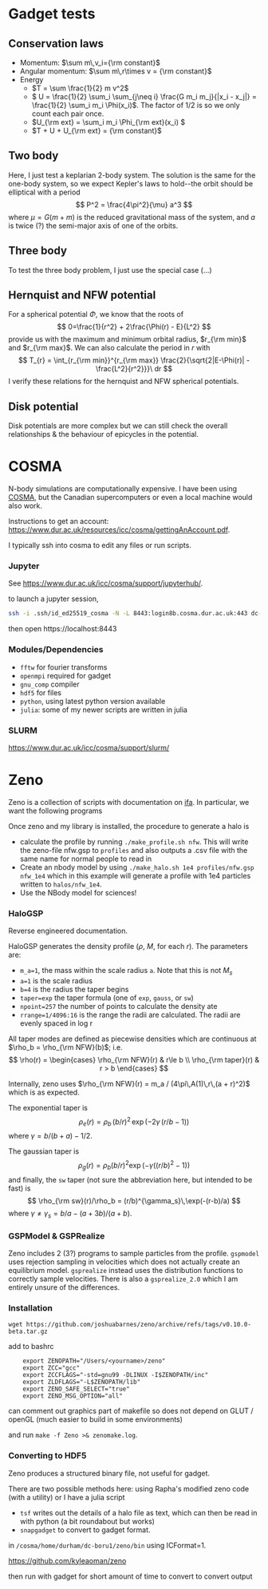 # Gadget tests

## Conservation laws

- Momentum: $\sum m\,v_i={\rm constant}$ 
- Angular momentum: $\sum m\,r\times v = {\rm constant}$ 
- Energy
  - $T = \sum \frac{1}{2} m v^2$
  - $ U = \frac{1}{2} \sum_i \sum_{j\neq i} \frac{G m_i m_j}{|x_i - x_j|} = \frac{1}{2} \sum_i m_i \Phi(x_i)$. The factor of 1/2 is so we only count each pair once.
  - $U_{\rm ext} = \sum_i m_i \Phi_{\rm ext}(x_i) $
  - $T + U + U_{\rm ext} = {\rm constant}$

## Two body

Here, I just test a keplarian 2-body system. The solution is the same for the one-body system, so we expect Kepler's laws to hold--the orbit should be elliptical with a period
$$
P^2 = \frac{4\pi^2}{\mu} a^3
$$
where $\mu = G(m+m)$ is the reduced gravitational mass of the system, and $a$ is twice (?) the semi-major axis of one of the orbits.



## Three body

To test the three body problem, I just use the special case (...)



## Hernquist  and NFW potential

For a spherical potential $\Phi$, we know that the roots of 
$$
0=\frac{1}{r^2} + 2\frac{\Phi(r) - E}{L^2}
$$
provide us with the maximum and minimum orbital radius, $r_{\rm min}$ and $r_{\rm max}$. We can also calculate the period in $r$ with 
$$
T_{r} = \int_{r_{\rm min}}^{r_{\rm max}} \frac{2}{\sqrt{2|E-\Phi(r)| - \frac{L^2}{r^2}}}\ dr
$$
I verify these relations for the hernquist and NFW spherical potentials. 

## Disk potential

Disk potentials are more complex but we can still check the overall relationships & the behaviour of epicycles in the potential.



# COSMA

N-body simulations are computationally expensive. I have been using [COSMA](https://www.dur.ac.uk/icc/cosma/), but the Canadian supercomputers or even a local machine would also work.

Instructions to get an account: https://www.dur.ac.uk/resources/icc/cosma/gettingAnAccount.pdf. 

I typically ssh into cosma to edit any files or run scripts.

### Jupyter

See https://www.dur.ac.uk/icc/cosma/support/jupyterhub/. 

to launch a jupyter session, 

``` bash
ssh -i .ssh/id_ed25519_cosma -N -L 8443:login8b.cosma.dur.ac.uk:443 dc-boye1@login8b.cosma.dur.ac.uk
```

then open https://localhost:8443

### Modules/Dependencies

- `fftw` for fourier transforms
- `openmpi` required for gadget
- `gnu_comp` compiler
- `hdf5` for files
- `python`, using latest python version available
- `julia`: some of my newer scripts are written in julia 

### SLURM

https://www.dur.ac.uk/icc/cosma/support/slurm/

# Zeno

Zeno is a collection of scripts with documentation on [ifa](https://home.ifa.hawaii.edu/users/barnes/software.html). In particular, we want the following programs

Once zeno and my library is installed, the procedure to generate a halo is 

- calculate the profile by running `./make_profile.sh nfw`. This will write the zeno-file nfw.gsp to `profiles` and also outputs a .csv file with the same name for normal people to read in
- Create an nbody model by using `./make_halo.sh 1e4 profiles/nfw.gsp nfw_1e4` which in this example will generate a profile with 1e4 particles written to `halos/nfw_1e4`. 
- Use the NBody model for sciences!

### HaloGSP

Reverse engineered documentation.

HaloGSP generates the density profile ($\rho$, $M$, for each $r$). The parameters are:

- `m_a=1`, the mass within the scale radius `a`. Note that this is not $M_s$
- `a=1` is the scale radius
- `b=4` is the radius the taper begins
- `taper=exp` the taper formula (one of `exp`, `gauss`, or `sw`)
- `npoint=257` the number of points to calculate the density ate
- `rrange=1/4096:16` is the range the radii are calculated. The radii are evenly spaced in log r

All taper modes are defined as piecewise densities which are continuous at $\rho_b = \rho_{\rm NFW}(b)$; i.e.
$$
\rho(r) = \begin{cases}
\rho_{\rm NFW}(r) & r\le b \\
\rho_{\rm taper}(r) & r > b
\end{cases}
$$


Internally, zeno uses $\rho_{\rm NFW}(r) = m_a / (4\pi\,A(1)\,r\,(a + r)^2)$ which is as expected. 

The exponential taper is
$$
\rho_{e}(r) = \rho_b\,(b/r)^2\,\exp(-2\gamma\,(r/b-1))
$$
where $\gamma = b/(b+a) - 1/2$.

The gaussian taper is
$$
\rho_g(r) = \rho_b (b/r)^2 \exp(-\gamma ((r/b)^2 - 1))
$$
and finally, the `sw` taper (not sure the abbreviation here, but intended to be fast) is
$$
\rho_{\rm sw}(r)/\rho_b = (r/b)^{\gamma_s}\,\exp(-(r-b)/a)
$$
where $\gamma \ne \gamma_s  = b/a - (a+3b)/(a+b)$.



### GSPModel & GSPRealize

Zeno includes 2 (3?) programs to sample particles from the profile. `gspmodel` uses rejection sampling in velocities which does not actually create an equilibrium model. `gsprealize` instead uses the distribution functions to correctly sample velocities. There is also a `gsprealize_2.0` which I am entirely unsure of the differences.

### Installation

```
wget https://github.com/joshuabarnes/zeno/archive/refs/tags/v0.10.0-beta.tar.gz
```



add to bashrc

```
	export ZENOPATH="/Users/<yourname>/zeno"
	export ZCC="gcc"
	export ZCCFLAGS="-std=gnu99 -DLINUX -I$ZENOPATH/inc"
	export ZLDFLAGS="-L$ZENOPATH/lib"
	export ZENO_SAFE_SELECT="true"
	export ZENO_MSG_OPTION="all"
```

can comment out graphics part of makefile so does not depend on GLUT / openGL (much easier to build in some environments)

and run `make -f Zeno >& zenomake.log`.



### Converting to HDF5

Zeno produces a structured binary file, not useful for gadget.

There are two possible methods here: using Rapha's modified zeno code (with a utility) or I have a julia script

- `tsf` writes out the details of a halo file as text, which can then be read in with python (a bit roundabout but works)
- `snapgadget` to convert to gadget format. 

in `/cosma/home/durham/dc-boru1/zeno/bin` using ICFormat=1.

https://github.com/kyleaoman/zeno

then run with gadget for short amount of time to convert to convert output